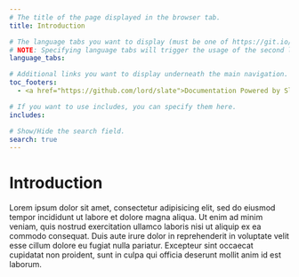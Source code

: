 ```yaml
---
# The title of the page displayed in the browser tab.
title: Introduction

# The language tabs you want to display (must be one of https://git.io/vQNgJ).
# NOTE: Specifying language tabs will trigger the usage of the second layout (menu - content - code).
language_tabs:

# Additional links you want to display underneath the main navigation.
toc_footers:
  - <a href="https://github.com/lord/slate">Documentation Powered by Slate</a>

# If you want to use includes, you can specify them here.
includes:

# Show/Hide the search field.
search: true
---
```


# Introduction

Lorem ipsum dolor sit amet, consectetur adipisicing elit, sed do eiusmod tempor incididunt ut labore et dolore magna aliqua. Ut enim ad minim veniam, quis nostrud exercitation ullamco laboris nisi ut aliquip ex ea commodo consequat. Duis aute irure dolor in reprehenderit in voluptate velit esse cillum dolore eu fugiat nulla pariatur. Excepteur sint occaecat cupidatat non proident, sunt in culpa qui officia deserunt mollit anim id est laborum.
